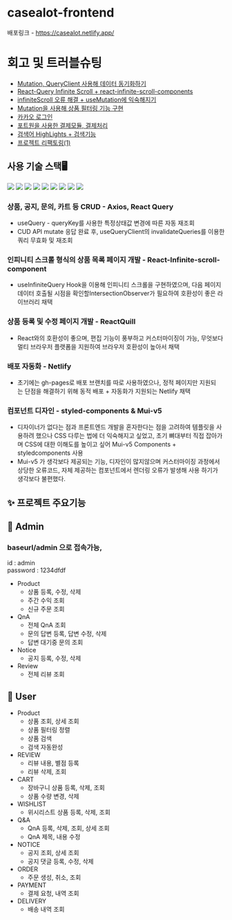 ﻿# casealot-frontend

배포링크 - https://casealot.netlify.app/

# 회고 및 트러블슈팅
- [Mutation, QueryClient 사용해 데이터 동기화하기](https://velog.io/@tykim1227/react-query-Mutation-QueryClient-%EC%82%AC%EC%9A%A9)
- [React-Query Infinite Scroll + react-infinite-scroll-components](https://velog.io/@tykim1227/React-Query-Infinite-Scroll-%EC%82%AC%EC%9A%A9%ED%95%98%EA%B8%B0)
- [infiniteScroll 오류 해결 + useMutation에 익숙해지기](https://velog.io/@tykim1227/infiniteScroll-%EC%98%A4%EB%A5%98-%ED%95%B4%EA%B2%B0-useMutation%EA%B3%BC-%EC%B9%9C%ED%95%B4%EC%A7%80%EA%B8%B0)
- [Mutation을 사용해 상품 필터링 기능 구현](https://velog.io/@tykim1227/mutation%EC%9D%84-%EC%82%AC%EC%9A%A9%ED%95%9C-%ED%95%84%ED%84%B0%EB%A7%81-%EA%B8%B0%EB%8A%A5-%EB%A7%8C%EB%93%A4%EA%B8%B0) 
- [카카오 로그인](https://velog.io/@tykim1227/React-%EC%B9%B4%EC%B9%B4%EC%98%A4-%EB%A1%9C%EA%B7%B8%EC%9D%B8-%EA%B5%AC%ED%98%84%ED%95%98%EA%B8%B0)
- [포트원을 사용한 결제모듈, 결제처리](https://velog.io/@tykim1227/PORTONE-%EA%B2%B0%EC%A0%9C%EB%AA%A8%EB%93%88-%EC%B6%94%EA%B0%80%ED%95%98%EA%B8%B0)
- [검색어 HighLights + 검색기능](https://velog.io/@tykim1227/HighLights-%EA%B2%80%EC%83%89%EA%B8%B0%EB%8A%A5-%EA%B5%AC%ED%98%84)
- [프로젝트 리팩토링(1)](https://velog.io/@tykim1227/%ED%94%84%EB%A1%9C%EC%A0%9D%ED%8A%B8-%EB%A6%AC%ED%8C%A9%ED%86%A0%EB%A7%811)

## 사용 기술 스택🖥️
<img src="https://img.shields.io/badge/react-61DAFB?style=for-the-badge&logo=react&logoColor=black"> <img src="https://img.shields.io/badge/styledcomponents-DB7093?style=for-the-badge&logo=styledcomponents&logoColor=black"> <img src="https://img.shields.io/badge/mui-007FFF?style=for-the-badge&logo=mui&logoColor=black">  <img src="https://img.shields.io/badge/typescript-3178C6?style=for-the-badge&logo=typescript&logoColor=black"> <img src="https://img.shields.io/badge/axios-5A29E4?style=for-the-badge&logo=axios&logoColor=black"> <img src="https://img.shields.io/badge/reactquery-FF4154?style=for-the-badge&logo=reactquery&logoColor=black"> <img src="https://img.shields.io/badge/recoil-3578E5?style=for-the-badge&logo=recoil&logoColor=black"> <img src="https://img.shields.io/badge/vite-646CFF?style=for-the-badge&logo=vite&logoColor=black"> <img src="https://img.shields.io/badge/netlify-00C7B7?style=for-the-badge&logo=netlify&logoColor=black"> 

### 상품, 공지, 문의, 카트 등 CRUD - Axios, React Query
- useQuery - queryKey를 사용한 특정상태값 변경에 따른 자동 재조회
- CUD API mutate 응답 완료 후, useQueryClient의 invalidateQueries를 이용한 쿼리 무효화 및 재조회
### 인피니티 스크롤 형식의 상품 목록 페이지 개발 - React-Infinite-scroll-component
- useInfiniteQuery Hook을 이용해 인피니티 스크롤을 구현하였으며, 다음 페이지 데이터 호출될
시점을 확인할IntersectionObserver가 필요하여 호환성이 좋은 라이브러리 채택
### 상품 등록 및 수정 페이지 개발 - ReactQuill
- React와의 호환성이 좋으며, 편집 기능이 풍부하고 커스터마이징이 가능, 무엇보다 멀티 브라우저 플랫폼을 지원하여 브라우저 호환성이 높아서 채택
### 배포 자동화 - Netlify
- 초기에는 gh-pages로 배포 브랜치를 따로 사용하였으나, 정적 페이지만 지원되는 단점을 해결하기 위해 동적 배포 + 자동화가 지원되는 Netlify 채택
### 컴포넌트 디자인 - styled-components & Mui-v5
- 디자이너가 없다는 점과 프론트엔드 개발을 혼자한다는 점을 고려하여 템플릿을 사용하려 했으나 CSS 다루는 법에 더 익숙해지고 싶었고, 초기 뼈대부터 직접 잡아가며 
CSS에 대한 이해도를 높이고 싶어 Mui-v5 Components + styledcomponents 사용
- Mui-v5 가 생각보다 제공되는 기능, 디자인이 많지않으며 커스터마이징 과정에서 상당한 오류코드, 자체 제공하는 컴포넌트에서 렌더링 오류가 발생해
  사용 하기가 생각보다 불편했다.
## ✨ 프로젝트 주요기능

## 👤 Admin
### baseurl/admin 으로 접속가능, 
id : admin<br />
password : 1234dfdf
- Product
    - 상품 등록, 수정, 삭제
    - 주간 수익 조회
    - 신규 주문 조회
- QnA
    - 전체 QnA 조회
    - 문의 답변 등록, 답변 수정, 삭제
    - 답변 대기중 문의 조회
- Notice
    - 공지 등록, 수정, 삭제
- Review
    - 전체 리뷰 조회

## 👥 User

- Product
    - 상품 조회, 상세 조회
    - 상품 필터링 정렬
    - 상품 검색
    - 검색 자동완성
- REVIEW
  - 리뷰 내용, 별점 등록 
  - 리뷰 삭제, 조회
- CART
  - 장바구니 상품 등록, 삭제, 조회
  - 상품 수량 변경, 삭제 
- WISHLIST
  - 위시리스트 상품 등록, 삭제, 조회
- Q&A
  - QnA 등록, 삭제, 조회, 상세 조회
  - QnA 제목, 내용 수정
- NOTICE
  - 공지 조회, 상세 조회
  - 공지 댓글 등록, 수정, 삭제
- ORDER
  - 주문 생성, 취소, 조회
- PAYMENT
  - 결제 요청, 내역 조회 
- DELIVERY
  - 배송 내역 조회
    

